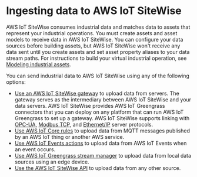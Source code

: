 # Ingesting data to AWS IoT SiteWise<a name="industrial-data-ingestion"></a>

AWS IoT SiteWise consumes industrial data and matches data to assets that represent your industrial operations\. You must create assets and asset models to receive data in AWS IoT SiteWise\. You can configure your data sources before building assets, but AWS IoT SiteWise won't receive any data sent until you create assets and set asset property aliases to your data stream paths\. For instructions to build your virtual industrial operation, see [Modeling industrial assets](industrial-asset-models.md)\.

You can send industrial data to AWS IoT SiteWise using any of the following options:
+ [Use an AWS IoT SiteWise gateway](gateways.md) to upload data from servers\. The gateway serves as the intermediary between AWS IoT SiteWise and your data servers\. AWS IoT SiteWise provides AWS IoT Greengrass connectors that you can deploy on any platform that can run AWS IoT Greengrass to set up a gateway\. AWS IoT SiteWise supports linking with [OPC\-UA](https://en.wikipedia.org/wiki/OPC_Unified_Architecture), [Modbus TCP](https://en.wikipedia.org/wiki/Modbus), and [Ethernet/IP](https://en.wikipedia.org/wiki/EtherNet/IP) server protocols\.
+ [Use AWS IoT Core rules](iot-rules.md) to upload data from MQTT messages published by an AWS IoT thing or another AWS service\.
+ [Use AWS IoT Events actions](iot-events.md) to upload data from AWS IoT Events when an event occurs\.
+ [Use AWS IoT Greengrass stream manager](greengrass-stream-manager.md) to upload data from local data sources using an edge device\.
+ [Use the AWS IoT SiteWise API](ingest-api.md) to upload data from any other source\.